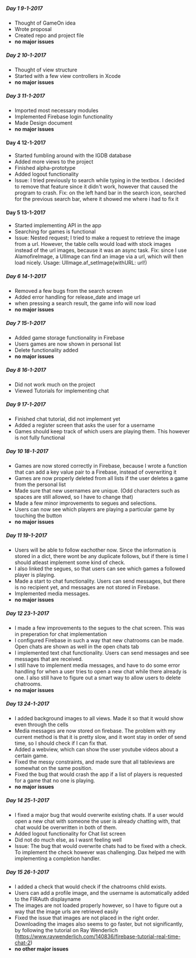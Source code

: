 ##### Day 1 9-1-2017
* Thought of GameOn idea
* Wrote proposal
* Created repo and project file
* **no major issues**

##### Day 2 10-1-2017
* Thought of view structure
* Started with a few view controllers in Xcode
* **no major issues**

##### Day 3 11-1-2017
* Imported most necessary modules
* Implemented Firebase login functionality
* Made Design document
* **no major issues**

#### Day 4 12-1-2017
* Started fumbling around with the IGDB database
* Added more views to the project
* Finished alpha-prototype
* Added logout functionality
* Issue: I tried previously to search while typing in the textbox. I decided to remove that feature since it didn't work, however that caused the
program to crash. Fix: on the left hand bar in the search icon, searched for the previous search bar, where it showed me where i had to fix it

#### Day 5 13-1-2017
* Started implementing API in the app
* Searching for games is functional
* Issue: Nested request; I tried to make a request to retrieve the image from a url. However, the table cells would load with  stock images instead
of the url images, because it was an async task. Fix: since I use AlamofireImage, a UIImage can find an image via a url, which will then load nicely.
Usage: UIImage.af_setImage(withURL: url!)

##### Day 6 14-1-2017
* Removed a few bugs from the search screen
* Added error handling for release_date and image url
* when pressing a search result, the game info will now load
* **no major issues**

##### Day 7 15-1-2017
* Added game storage functionality in Firebase
* Users games are now shown in personal list
* Delete functionality added
* **no major issues**

##### Day 8 16-1-2017
* Did not work much on the project
* Viewed Tutorials for implementing chat

##### Day 9 17-1-2017
* Finished chat tutorial, did not implement yet
* Added a register screen that asks the user for a username
* Games should keep track of which users are playing them. This however is not fully functional

##### Day 10 18-1-2017
* Games are now stored correctly in Firebase, because I wrote a function that can add a key value pair to a Firebase, instead of overwriting it
* Games are now properly deleted from all lists if the user deletes a game from the personal list
* Made sure that new usernames are unique. (Odd characters such as spaces are still allowed, so I have to change that)
* Made a few minor improvements to segues and selections.
* Users can now see which players are playing a particular game by touching the button
* **no major issues**

##### Day 11 19-1-2017 
* Users will be able to follow eachother now. Since the information is stored in a dict, there wont be any duplicate follows, but if there is time I should atleast implement some kind of check.
* I also linked the segues, so that users can see which games a followed player is playing.
* Made a start to chat functionality. Users can send messages, but there is no recipient yet, and messages are not stored in Firebase.
* Implemented media messages.
* **no major issues**

##### Day 12 23-1-2017
* I made a few improvements to the segues to the chat screen. This was in preperation for chat implementation
* I configured Firebase in such a way that new chatrooms can be made. Open chats are shown as well in the open chats tab
* I implemented text chat functionality. Users can send messages and see messages that are received.
* I still have to implement media messages, and have to do some error handling for when a user tries to open a new chat while there already is one. I also still have to figure out a smart way to allow users to delete chatrooms.
* **no major issues**

##### Day 13 24-1-2017
* I added background images to all views. Made it so that it would show even through the cells
* Media messages are now stored on firebase. The problem with my current method is that it is pretty slow, and it wont stay in order of send time, so I should check if I can fix that.
* Added a webview, which can show the user youtube videos about a certain game. 
* Fixed the messy constraints, and made sure that all tableviews are somewhat on the same position.
* Fixed the bug that would crash the app if a list of players is requested for a game that no one is playing.
* **no major issues**

##### Day 14 25-1-2017
* I fixed a major bug that would overwrite existing chats. If a user would open a new chat with someone the user is already chatting with, that chat would be overwritten in both of them. 
* Added logout functionality for Chat list screen
* Did not do much else, as I wasnt feeling well
* Issue: The bug that would overwrite chats had to be fixed with a check. To implement the check however was challenging. Dax helped me with implementing a completion handler.

##### Day 15 26-1-2017
* I added a check that would check if the chatrooms child exists.
* Users can add a profile image, and the username is automatically added to the FIRAuth displayname
* The images are not loaded properly however, so I have to figure out a way that the image urls are retrieved easily
* Fixed the issue that images are not placed in the right order. Downloading the images also seems to go faster, but not significantly, by following the tutorial on Ray Wenderlich (https://www.raywenderlich.com/140836/firebase-tutorial-real-time-chat-2)
* **no other major issues**
